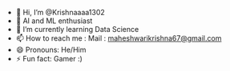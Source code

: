 - 👋 Hi, I’m @Krishnaaaa1302
- 👀 AI and ML enthusiast
- 🌱 I’m currently learning Data Science
- 📫 How to reach me : Mail : maheshwarikrishna67@gmail.com
- 😄 Pronouns: He/Him
- ⚡ Fun fact: Gamer :)

<!---
Krishnaaaa1302/Krishnaaaa1302 is a ✨ special ✨ repository because its `README.md` (this file) appears on your GitHub profile.
You can click the Preview link to take a look at your changes.
--->
